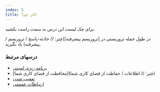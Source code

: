 ```yaml
---
index: 5
title: الان چی؟
---
```

برای چک لیست این درس به سمت راست بکشید.

در طول حمله تروریستی در [تروریسم پیشرفته](چتر: // حادثه-پاسخ / تروریسم / پیشرفته) یاد بگیرید.

### درسهای مرتبط

*   [برنامه ریزی امنیتی](umbrella://assess-your-risk/security-planning)
*   [محافظت از فضای کاری شما](چتر: // اطلاعات / حفاظت از فضای کاری شما)
*   [تعقیب شدن](umbrella://work/being-followed/beginner)
*   [ارتباطات عمومی](umbrella://work/public-communications)